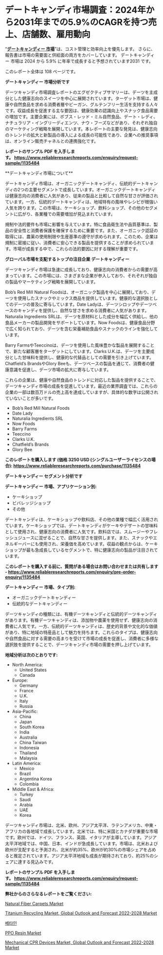 <p><h1>デートキャンディ市場調査：2024年から2031年までの5.9%のCAGRを持つ売上、店舗数、雇用動向</h1></p><p>&ldquo;<strong><a href="https://www.reliableresearchreports.com/date-candy-market-in-global-r1135484?utm_campaign=107&utm_medium=9&utm_source=Github&utm_content=ia&utm_term=04122024&utm_id=date-candy">デートキャンディー 市場</a></strong>&rdquo;は、コスト管理と効率向上を優先します。 さらに、報告書は市場の需要面と供給面の両方をカバーしています。 デートキャンディー 市場は 2024 から 5.9% に年率で成長すると予想されています2031 です。</p>
<p>このレポート全体は 108 ページです。</p>
<p><strong>デートキャンディー 市場分析です</strong></p>
<p><p>デーツキャンディ市場調査レポートのエグゼクティブサマリーは、デーツを主成分とした健康志向のスイーツを中心に展開されています。ターゲット市場は、健康や自然食品を求める消費者層やビーガン、グルテンフリー生活を支持する人々です。収益成長を促進する主な要因は、健康効果の認識向上やスナック食品需要の増加です。主要企業には、ボブス・レッド・ミル自然食品、デート・レディ、ナチュラリア・イングリーディエンツ、ナウ・フーズなどがあり、それぞれ独自のマーケティング戦略を展開しています。本レポートの主要な発見は、健康志向のトレンドの拡大と新製品の導入による成長の可能性であり、企業への推奨事項は、オンライン販売チャネルとの連携強化です。</p></p>
<p><strong>レポートのサンプル PDF を入手します。&nbsp;<a href="https://www.reliableresearchreports.com/enquiry/request-sample/1135484?utm_campaign=107&utm_medium=9&utm_source=Github&utm_content=ia&utm_term=04122024&utm_id=date-candy">https://www.reliableresearchreports.com/enquiry/request-sample/1135484</a></strong></p>
<p><p>**デートキャンディ市場について**</p><p>デートキャンディ市場は、オーガニックデートキャンディ、伝統的デートキャンディの2つの主要セグメントで成長しています。オーガニックデートキャンディは健康志向の消費者に人気があり、従来の製品と比較して自然な甘さが評価されています。一方、伝統的デートキャンディは、地域特有の風味やレシピが根強い人気を誇ります。この市場は、ケーキショップ、飲料ショップ、その他のセグメントに広がり、各業種での需要増加が見込まれています。</p><p>規制や法的要件も市場に影響を与えています。特に食品衛生法や品質基準は、製品の安全性と消費者保護を確保するために重要です。また、オーガニック認証の取得には、農薬の使用制限や生産基準の遵守が求められます。このため、企業は規制に密接に従い、消費者に安心できる製品を提供することが求められています。市場が成長する中で、これらの法的要因に対する理解が重要です。</p></p>
<p><strong>グローバル市場を支配するトップの注目企業 デートキャンディー</strong></p>
<p><p>デーツキャンディ市場は急速に成長しており、健康志向の消費者からの需要が高まっています。この市場には、さまざまな企業が参入しており、それぞれが独自の製品やマーケティング戦略を展開しています。</p><p>Bob’s Red Mill Natural Foodsは、オーガニック製品を中心に展開しており、デーツを使用したスナックやミックス商品を提供しています。健康的な選択肢としてのデーツの普及に寄与しています。Date Ladyは、デーツシロップやデーツベースのキャンディを提供し、自然な甘さを求める消費者に人気があります。Naturalia Ingredients SRLは、デーツを原材料とした成分を幅広く供給し、他の食品メーカーの製品開発をサポートしています。Now Foodsは、健康食品分野で広く知られており、デーツを含む栄養補助食品やスナックのラインを強化しています。</p><p>Barry FarmsやTeeccinoは、デーツを使用した風味豊かな製品を展開することで、新たな顧客層をターゲットにしています。Clarks U.K.は、デーツを主要成分とした甘味料を提供し、健康的な代替品としての需要を引き上げています。Chatfield’s BrandsやGlory Beeも、デーツベースの製品を通じて、消費者の健康意識を促進し、デーツ市場の拡大に寄与しています。</p><p>これらの企業は、健康や自然食品のトレンドに対応した製品を提供することで、デーツキャンディ市場の成長を促進しています。最近の業界調査では、これらの企業の一部は数百万ドルの売上高を達成していますが、具体的な数字は公開されていないことが多いです。</p></p>
<p><ul><li>Bob’s Red Mill Natural Foods</li><li>Date Lady</li><li>Naturalia Ingredients SRL</li><li>Now Foods</li><li>Barry Farms</li><li>Teeccino</li><li>Clarks U.K.</li><li>Chatfield’s Brands</li><li>Glory Bee</li></ul></p>
<p><strong>このレポートを購入します (価格 3250 USD (シングルユーザーライセンスの場合):&nbsp;<a href="https://www.reliableresearchreports.com/purchase/1135484?utm_campaign=107&utm_medium=9&utm_source=Github&utm_content=ia&utm_term=04122024&utm_id=date-candy">https://www.reliableresearchreports.com/purchase/1135484</a></strong></p>
<p><strong>デートキャンディー セグメント分析です</strong></p>
<p><strong>デートキャンディー 市場、アプリケーション別:</strong></p>
<p><ul><li>ケーキショップ</li><li>ビバレッジショップ</li><li>その他</li></ul></p>
<p><p>デートキャンディは、ケーキショップや飲料店、その他の業種で幅広く活用されています。ケーキショップでは、デートキャンディがケーキやデザートの甘味料として使用され、健康志向の消費者に人気です。飲料店では、スムージーやフレッシュジュースに混ぜることで、自然な甘さを提供します。また、スナックやエネルギーバーにも使用され、栄養価を高めています。収益の観点からは、ケーキショップが最も急成長しているセグメントで、特に健康志向の製品が注目されています。</p></p>
<p><strong>このレポートを購入する前に、質問がある場合はお問い合わせまたは共有します - <a href="https://www.reliableresearchreports.com/enquiry/pre-order-enquiry/1135484?utm_campaign=107&utm_medium=9&utm_source=Github&utm_content=ia&utm_term=04122024&utm_id=date-candy">https://www.reliableresearchreports.com/enquiry/pre-order-enquiry/1135484</a></strong></p>
<p><strong>デートキャンディー 市場、タイプ別:</strong></p>
<p><ul><li>オーガニックデートキャンディー</li><li>伝統的なデートキャンディー</li></ul></p>
<p><p>デーツキャンディの種類には、有機デーツキャンディと伝統的デーツキャンディがあります。有機デーツキャンディは、添加物や農薬を使用せず、健康志向の消費者に人気です。一方、伝統的デーツキャンディは、歴史的背景や文化的な価値があり、特に地域の特産品として魅力を持ちます。これらのタイプは、健康志向や自然食品に対する需要の高まりを受けて市場の成長を促進し、消費者に多様な選択肢を提供することで、デーツキャンディ市場の需要を押し上げています。</p></p>
<p><strong>地域分析は次のとおりです:</strong></p>
<p><ul>
    <li>
        North America:
        <ul>
            <li>United States</li>
            <li>Canada</li>
        </ul>
    </li>
    <li>
        Europe:
        <ul>
            <li>Germany</li>
            <li>France</li>
            <li>U.K.</li>
            <li>Italy</li>
            <li>Russia</li>
        </ul>
    </li>
    <li>
        Asia-Pacific:
        <ul>
            <li>China</li>
            <li>Japan</li>
            <li>South Korea</li>
            <li>India</li>
            <li>Australia</li>
            <li>China Taiwan</li>
            <li>Indonesia</li>
            <li>Thailand</li>
            <li>Malaysia</li>
        </ul>
    </li>
    <li>
        Latin America:
        <ul>
            <li>Mexico</li>
            <li>Brazil</li>
            <li>Argentina Korea</li>
            <li>Colombia</li>
        </ul>
    </li>
    <li>
        Middle East & Africa:
        <ul>
            <li>Turkey</li>
            <li>Saudi</li>
            <li>Arabia</li>
            <li>UAE</li>
            <li>Korea</li>
        </ul>
    </li>
    </ul></p>
<p><p>デーツキャンディ市場は、北米、欧州、アジア太平洋、ラテンアメリカ、中東・アフリカの各地域で成長しています。北米では、特に米国とカナダが重要な市場です。欧州では、ドイツ、フランス、英国、イタリアが主導しています。アジア太平洋地域では、中国、日本、インドが急成長しています。市場は、北米および欧州が支配すると予測され、北米が約35%、欧州が約30%の市場シェアを占めると推定されています。アジア太平洋地域も成長が期待されており、約25%のシェアに達する見込みです。</p></p>
<p><strong>レポートのサンプル PDF を入手します。&nbsp;<a href="https://www.reliableresearchreports.com/enquiry/request-sample/1135484?utm_campaign=107&utm_medium=9&utm_source=Github&utm_content=ia&utm_term=04122024&utm_id=date-candy">https://www.reliableresearchreports.com/enquiry/request-sample/1135484</a></strong></p>
<p><strong>弊社からのさらなるレポートをご覧ください:</strong></p>
<p><p><a href="https://issuu.com/reportprime-2/docs/natural-fiber-carpets-market-size-2030.pptx?utm_campaign=107&utm_medium=9&utm_source=Github&utm_content=ia&utm_term=04122024&utm_id=date-candy">Natural Fiber Carpets Market</a></p><p><a href="https://github.com/luckyshygirl/Market-Research-Report-List-7/blob/main/titanium-recycling-market-global-outlook-and-forecast-2022-2028-market.md?utm_campaign=107&utm_medium=9&utm_source=Github&utm_content=ia&utm_term=04122024&utm_id=date-candy">Titanium Recycling Market, Global Outlook and Forecast 2022-2028 Market</a></p><p><a href="https://github.com/laholand/Market-Research-Report-List-6/blob/main/147377526866.md?utm_campaign=107&utm_medium=9&utm_source=Github&utm_content=ia&utm_term=04122024&utm_id=date-candy">베타인</a></p><p><a href="https://www.linkedin.com/pulse/ppo-resin-market-size-segmentation-trends-growth-analysis-maxee?utm_campaign=107&utm_medium=9&utm_source=Github&utm_content=ia&utm_term=04122024&utm_id=date-candy">PPO Resin Market</a></p><p><a href="https://github.com/arionmp/Market-Research-Report-List-5/blob/main/mechanical-cpr-devices-market-global-outlook-and-forecast-2022-2028-market.md?utm_campaign=107&utm_medium=9&utm_source=Github&utm_content=ia&utm_term=04122024&utm_id=date-candy">Mechanical CPR Devices Market, Global Outlook and Forecast 2022-2028 Market</a></p></p>
